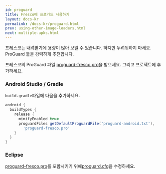 ```yaml
---
id: proguard
title: Fresco에 프로가드 사용하기
layout: docs-kr
permalink: /docs-kr/proguard.html
prev: using-other-image-loaders.html
next: multiple-apks.html
---
```


프레스코는 내려받기에 용량이 많아 보일 수 있습니다. 하지만 두려워하지 마세요. ProGuard 툴을 강력하게 추천합니다.

프레스코의 ProGuard 파일 [proguard-fresco.pro](https://raw.githubusercontent.com/facebook/fresco/master/proguard-fresco.pro)을 받으세요. 그리고 프로젝트에 추가하세요.

### Android Studio / Gradle

`build.gradle`파일에 다음을 추가하세요.
```groovy
android {
  buildTypes {
    release {
      minifyEnabled true
      proguardFiles getDefaultProguardFile('proguard-android.txt'),
        'proguard-fresco.pro'
    }
  }
}
```

### Eclipse

[proguard-fresco.pro](https://raw.githubusercontent.com/facebook/fresco/master/proguard-fresco.pro)를 포함시키기 위해[proguard.cfg](http://developer.android.com/tools/help/proguard.html#enabling)을 수정하세요.

